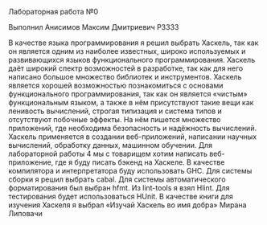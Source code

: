 Лабораторная работа №0

Выполнил Анисимов Максим Дмитриевич P3333

В качестве языка программирования я решил выбрать Хаскель, так как он является одним из наиболее известных, широко используемых и развивающихся языков функционального программирования. Хаскель даёт широкий спектр возможностей в разработке, так как для него написано большое множество библиотек и инструментов. Хаскель является хорошей возможностью познакомиться с основами функционального программирования, так как он является «чистым» функциональным языком, а также в нём присутствуют такие вещи как ленивость вычислений, строгая типизация и система типов и отсутствуют побочные эффекты. На нём пишется множество приложений, где необходима безопасность и надёжность вычислений. Хаскель применяется в создании веб-приложений, написании научных вычислений, обработку данных, машинном обучении. Для лабораторной работы 4 мы с товарищем хотим написать веб-приложение, где я буду писать бэкенд на Хаскеле. В качестве компилятора и интерпретатора буду использовать GHC. Для системы сборки я решил выбрать cabal. Для системы автоматического форматирования был выбран hfmt. Из lint-tools я взял Hlint. Для тестирования будет использоваться HUnit. В качестве книги для изучения Хаскеля я выбрал «Изучай Хаскель во имя добра» Мирана Липовачи 

